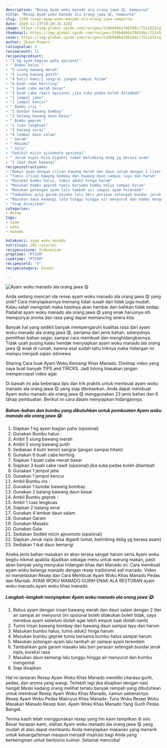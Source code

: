 ```yaml
---
description: "Resep Ayam woku manado ala orang jawa 😋, Sempurna"
title: "Resep Ayam woku manado ala orang jawa 😋, Sempurna"
slug: 1399-resep-ayam-woku-manado-ala-orang-jawa-sempurna
date: 2020-11-23T19:20:24.410Z
image: https://img-global.cpcdn.com/recipes/53db040ba786599c/751x532cq70/ayam-woku-manado-ala-orang-jawa-😋-foto-resep-utama.jpg
thumbnail: https://img-global.cpcdn.com/recipes/53db040ba786599c/751x532cq70/ayam-woku-manado-ala-orang-jawa-😋-foto-resep-utama.jpg
cover: https://img-global.cpcdn.com/recipes/53db040ba786599c/751x532cq70/ayam-woku-manado-ala-orang-jawa-😋-foto-resep-utama.jpg
author: Shawn Powers
ratingvalue: 3
reviewcount: 15
recipeingredient:
- "1 kg ayam bagian paha opsional"
- " Bumbu halus "
- "5 siung bawang merah"
- "5 siung bawang putih"
- "4 butir kemiri sangrai jangan sampai hitam"
- "6 buah cabe keriting"
- "1 buah cabe merah besar"
- "3 buah cabe rawit opsional jika suka pedas boleh ditambah"
- "1 jempol jahe"
- "1 jempol kencur"
- " Bumbu iris "
- "1 bundar bawang bombay"
- "2 batang bawang daun besar"
- " Bumbu geprek "
- "1 ruas lengkuas"
- "2 batang serai"
- "4 lembar daun salam"
- " Garam"
- " Masako"
- " Gula"
- "Sedikit micin ajinomoto opsional"
- " Jeruk nipis bisa diganti tomat belimbing dsbg yg berasa asam"
- "1 ikat daun kemangi"
recipeinstructions:
- "Rebus ayam dengan irisan bawang merah dan daun salam dengan 2 liter air sampai air menyurut (ini opsional boleh dilakukan boleh tidak, saya merebus ayam sebelum diolah agar lebih empuk saat diolah nanti)"
- "Tumis irisan bawang bombay dan bawang daun sampai layu dan harum"
- "Masukan bumbu halus, tumis aduk2 hinga harum"
- "Masukan bumbu geprek tumis bersama bumbu halus sampai harum"
- "Masukan potongan ayam lalu tambah air sampai ayam terendam"
- "Tambahkan gula garam masako lalu beri perasan setengah bundar jeruk nipis, koreksi rasa"
- "Masukan daun kemangi lalu tunggu hingga air menyurut dan bumbu mengental"
- "Siap disajikan"
categories:
- Resep
tags:
- ayam
- woku
- manado

katakunci: ayam woku manado 
nutrition: 165 calories
recipecuisine: Indonesian
preptime: "PT31M"
cooktime: "PT58M"
recipeyield: "4"
recipecategory: Dinner

---
```



![Ayam woku manado ala orang jawa 😋](https://img-global.cpcdn.com/recipes/53db040ba786599c/751x532cq70/ayam-woku-manado-ala-orang-jawa-😋-foto-resep-utama.jpg)

Anda sedang mencari ide resep ayam woku manado ala orang jawa 😋 yang unik? Cara menyiapkannya memang tidak susah dan tidak juga mudah. Kalau salah mengolah maka hasilnya akan hambar dan bahkan tidak sedap. Padahal ayam woku manado ala orang jawa 😋 yang enak harusnya sih mempunyai aroma dan rasa yang dapat memancing selera kita.

Banyak hal yang sedikit banyak mempengaruhi kualitas rasa dari ayam woku manado ala orang jawa 😋, pertama dari jenis bahan, selanjutnya pemilihan bahan segar, sampai cara membuat dan menghidangkannya. Tidak usah pusing kalau hendak menyiapkan ayam woku manado ala orang jawa 😋 enak di rumah, karena asal sudah tahu triknya maka hidangan ini mampu menjadi sajian istimewa.

Sharing Cara buat Ayam Woku Kemangi Khas Manado. Disetiap video yang saya buat banyak TIPS and TRICKS. Jadi tolong biasakan jangan mempercepat video agar.


Di bawah ini ada beberapa tips dan trik praktis untuk membuat ayam woku manado ala orang jawa 😋 yang siap dikreasikan. Anda dapat membuat Ayam woku manado ala orang jawa 😋 menggunakan 23 jenis bahan dan 8 tahap pembuatan. Berikut ini cara dalam menyiapkan hidangannya.

<!--inarticleads1-->

##### Bahan-bahan dan bumbu yang dibutuhkan untuk pembuatan Ayam woku manado ala orang jawa 😋:

1. Siapkan 1 kg ayam bagian paha (opsional)
1. Gunakan  Bumbu halus :
1. Ambil 5 siung bawang merah
1. Ambil 5 siung bawang putih
1. Sediakan 4 butir kemiri sangrai (jangan sampai hitam)
1. Gunakan 6 buah cabe keriting
1. Siapkan 1 buah cabe merah besar
1. Siapkan 3 buah cabe rawit (opsional) jika suka pedas boleh ditambah
1. Gunakan 1 jempol jahe
1. Gunakan 1 jempol kencur
1. Ambil  Bumbu iris :
1. Gunakan 1 bundar bawang bombay
1. Gunakan 2 batang bawang daun besar
1. Ambil  Bumbu geprek :
1. Ambil 1 ruas lengkuas
1. Siapkan 2 batang serai
1. Gunakan 4 lembar daun salam
1. Gunakan  Garam
1. Gunakan  Masako
1. Gunakan  Gula
1. Sediakan Sedikit micin ajinomoto (opsional)
1. Siapkan  Jeruk nipis (bisa diganti tomat, belimbing dsbg yg berasa asam)
1. Sediakan 1 ikat daun kemangi


Aneka jenis bahan masakan ini akan terasa sangat harum serta Ayam woku begitu nikmat apabila dijadikan sebagai menu untuk warung makan, pasti akan banyak yang menyukai hidangan khas dari Manado ini. Cara membuat ayam woku belanga manado dengan resep tradisional asli manado. Video ini menjelaskan Resep dan Cara Membuat Ayam Woku Khas Manado Pedas dan Mantab. AYAM WOKU MANADO GURIH ENAK ALA RESTORAN ayam woku manado,ayam woku khas manado. 

<!--inarticleads2-->

##### Langkah-langkah menyiapkan Ayam woku manado ala orang jawa 😋:

1. Rebus ayam dengan irisan bawang merah dan daun salam dengan 2 liter air sampai air menyurut (ini opsional boleh dilakukan boleh tidak, saya merebus ayam sebelum diolah agar lebih empuk saat diolah nanti)
1. Tumis irisan bawang bombay dan bawang daun sampai layu dan harum
1. Masukan bumbu halus, tumis aduk2 hinga harum
1. Masukan bumbu geprek tumis bersama bumbu halus sampai harum
1. Masukan potongan ayam lalu tambah air sampai ayam terendam
1. Tambahkan gula garam masako lalu beri perasan setengah bundar jeruk nipis, koreksi rasa
1. Masukan daun kemangi lalu tunggu hingga air menyurut dan bumbu mengental
1. Siap disajikan


Hal ini lantaran Resep Ayam Woku Khas Manado memiliki citarasa gurih, pedas, dan aroma yang wangi. Terlebih lagi jika disajikan dengan nasi hangat Meski kadang orang melihat terlalu banyak rempah yang dibutuhkan untuk membuat Resep Ayam Woku Khas Manado, namun sebenarnya. Resep Ayam Woku Pedas Maknyus Khas Manado. Tuna Woku Resep Woku Masakan Manado Resep Ikan. Ayam Woku Khas Manado Yang Gurih Pedas Banget. 

Terima kasih telah menggunakan resep yang tim kami tampilkan di sini. Besar harapan kami, olahan Ayam woku manado ala orang jawa 😋 yang mudah di atas dapat membantu Anda menyiapkan makanan yang menarik untuk keluarga/teman maupun menjadi inspirasi bagi Anda yang berkeinginan untuk berbisnis kuliner. Selamat mencoba!
